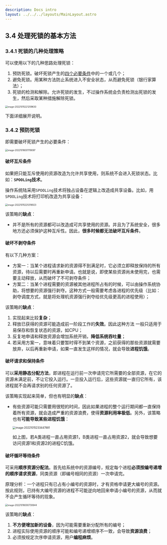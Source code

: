 ```yaml
---
description: Docs intro
layout: ../../../layouts/MainLayout.astro
---
```


## 3.4 处理死锁的基本方法

### 3.4.1 死锁的几种处理策略

可以使用以下的几种思路处理死锁：

1. 预防死锁。破坏死锁产生的[四个必要条件](https://docs.drshw.tech/os/3/3/)中的一个或几个；
2. 避免死锁。用某种方法防止系统进入不安全状态，从而避免死锁（银行家算法）；
3. 死锁的检测和解除。允许死锁的发生，不过操作系统会负责检测出死锁的发生，然后采取某种措施解除死锁。

<img src="https://images.drshw.tech/images/notes/image-20221015221259630.png" alt="image-20221015221259630" style="zoom:50%;" />

下面详细展开说明。

### 3.4.2 预防死锁

即需要破坏死锁产生的必要条件：

<img src="https://images.drshw.tech/images/notes/image-20221016001119097.png" alt="image-20221016001119097" style="zoom:50%;" />

#### 破坏互斥条件

如果把只能互斥使用的资源改造为允许共享使用，则系统不会进入死锁状态。比如：**`SPOOLing`技术**。

操作系统陆采用`SPOOLing`技术将独占设备在逻辑上改造成共享设备。比如，用`SPOOLing`技术将打印机改造为共享设备：

<img src="https://images.drshw.tech/images/notes/image-20221015225316923.png" alt="image-20221015225316923" style="zoom:50%;" />

该策略的**缺点**：

+ 并不是所有的资源都可以改造成可共享使用的资源。并且为了系统安全，很多地方还必须保护这种互斥性。因此，**很多时候都无法破坏互斥条件**。

#### 破坏不剥夺条件

有以下几种方案：

+ 方案一：当某个进程请求新的资源得不到满足时，它必须立即释放保持的所有资源，待以后需要时再重新申请。也就是说，即使某些资源尚未使用完，也需要主动释放，从而破坏了不可剥夺条件；
+ 方案二：当某个进程需要的资源被其他进程所占有的时候，可以由操作系统协助，将想要的资源强行剥夺。这种方式一般需要考虑各进程的优先级（比如：剥夺调度方式，就是将处理机资源强行剥夺给优先级更高的进程使用）；

该策略的**缺点**：

1. 实现起来比较**复杂**；
2. 释放已获得的资源可能造成前一阶段工作的**失效**。因此这种方法 一般只适用于易保存和恢复状态的资源，如CPU；
3. 反复地申请和释放资源会增加系统开销，**降低系统吞吐量**；
4. 若采用方案一，意味着只要暂时得不到某个资源，之前获得的那些资源就需要放弃，以后再重新申请，如果一直发生这样的情况，就会导致**进程饥饿**。

#### 破坏请求和保持条件

可以**采用静态分配方法**，即进程在运行前一次申请完它所需要的全部资源，在它的资源未满足前，不让它投入运行。一旦投入运行后，这些资源就一直归它所有，该进程就不会再请求别的任何资源了。

该策略实现起来简单，但也有明显的**缺点**：

+ 有些资源可能只需要用很短的时间，因此如果进程的整个运行期间都一直保持着所有资源，就会造成严重的资源浪费，使得**资源利用率极低**。另外，该策略也有**可能导致某些进程饥饿**：

  <img src="https://images.drshw.tech/images/notes/image-20221015233447881.png" alt="image-20221015233447881" style="zoom:60%;" />

  如上图，若A类进程一直占用资源1，B类进程一直占用资源2，就会导致想要访问资源1和资源2的进程C饥饿。

#### 破坏循环等待条件

可采用**顺序资源分配法**。首先给系统中的资源编号，规定每个进程**必须按编号递增的顺序请求资源**，同类资源（即编号相同的资源）一次申请完。

原理分析：一个进程只有已占有小编号的资源时，才有资格申请更大编号的资源。按此规则，已持有大编号资源的进程不可能逆向地回来申请小编号的资源，从而就不会产生循环等待的现象。

<img src="https://images.drshw.tech/images/notes/image-20221016000730644.png" alt="image-20221016000730644" style="zoom:50%;" />

该策略的**缺点**：

1. **不方便增加新的设备**，因为可能需要重新分配所有的编号；
2. 进程实际使用资源的顺序可能和编号递增顺序不一致，会导致**资源浪费**；
3. 必须按规定次序申请资源，用户**编程麻烦**。
